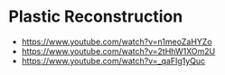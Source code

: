 # Plastic Reconstruction 
- https://www.youtube.com/watch?v=n1meoZaHYZo
- https://www.youtube.com/watch?v=2tHhW1XOm2U
- https://www.youtube.com/watch?v=_qaFIg1yQuc
